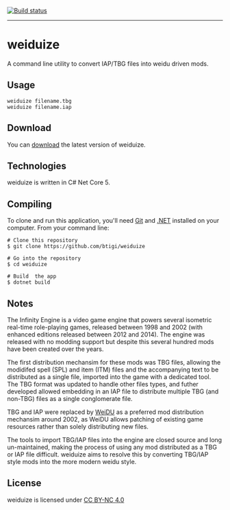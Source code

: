 [![Build status](https://ci.appveyor.com/api/projects/status/bnv8kwtr92yvjlv0?svg=true)](https://ci.appveyor.com/project/igi/weiduize)

---

# weiduize

A command line utility to convert IAP/TBG files into weidu driven mods.

## Usage

```
weiduize filename.tbg
weiduize filename.iap
```

## Download

You can [download](https://github.com/btigi/weiduize/releases/) the latest version of weiduize.


## Technologies

weiduize is written in C# Net Core 5.


## Compiling

To clone and run this application, you'll need [Git](https://git-scm.com) and [.NET](https://dotnet.microsoft.com/) installed on your computer. From your command line:

```
# Clone this repository
$ git clone https://github.com/btigi/weiduize

# Go into the repository
$ cd weiduize

# Build  the app
$ dotnet build
```


## Notes

The Infinity Engine is a video game engine that powers several isometric real-time role-playing games, released between 1998 and 2002 (with enhanced editions released between 2012 and 2014). The engine was released with no modding support but despite this several hundred mods have been created over the years.

The first distribution mechansim for these mods was TBG files, allowing the modidifed spell (SPL) and item (ITM) files and the accompanying text to be distributed as a single file, imported into the game with a dedicated tool. The TBG format was updated to handle other files types, and futher developed allowed embedding in an IAP file to distribute multiple TBG (and non-TBG) files as a single conglomerate file.

TBG and IAP were replaced by [WeiDU](https://weidu.org/) as a preferred mod distribution mechansim around 2002, as WeiDU allows patching of existing game resources rather than solely distributing new files.

The tools to import TBG/IAP files into the engine are closed source and long un-maintained, making the process of using any mod distributed as a TBG or IAP file difficult. weiduize aims to resolve this by converting TBG/IAP style mods into the more modern weidu style.


## License

weiduize is licensed under [CC BY-NC 4.0](https://creativecommons.org/licenses/by-nc/4.0/)
